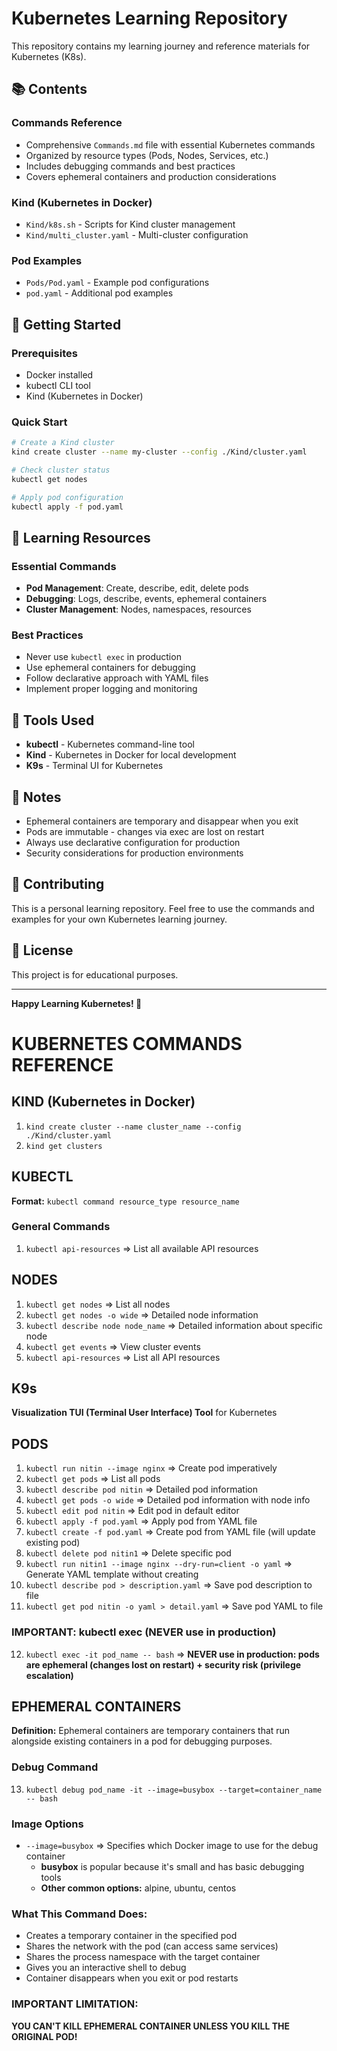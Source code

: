# Kubernetes Learning Repository

This repository contains my learning journey and reference materials for Kubernetes (K8s).

## 📚 Contents

### Commands Reference
- Comprehensive `Commands.md` file with essential Kubernetes commands
- Organized by resource types (Pods, Nodes, Services, etc.)
- Includes debugging commands and best practices
- Covers ephemeral containers and production considerations

### Kind (Kubernetes in Docker)
- `Kind/k8s.sh` - Scripts for Kind cluster management
- `Kind/multi_cluster.yaml` - Multi-cluster configuration

### Pod Examples
- `Pods/Pod.yaml` - Example pod configurations
- `pod.yaml` - Additional pod examples

## 🚀 Getting Started

### Prerequisites
- Docker installed
- kubectl CLI tool
- Kind (Kubernetes in Docker)

### Quick Start
```bash
# Create a Kind cluster
kind create cluster --name my-cluster --config ./Kind/cluster.yaml

# Check cluster status
kubectl get nodes

# Apply pod configuration
kubectl apply -f pod.yaml
```

## 📖 Learning Resources

### Essential Commands
- **Pod Management**: Create, describe, edit, delete pods
- **Debugging**: Logs, describe, events, ephemeral containers
- **Cluster Management**: Nodes, namespaces, resources

### Best Practices
- Never use `kubectl exec` in production
- Use ephemeral containers for debugging
- Follow declarative approach with YAML files
- Implement proper logging and monitoring

## 🔧 Tools Used

- **kubectl** - Kubernetes command-line tool
- **Kind** - Kubernetes in Docker for local development
- **K9s** - Terminal UI for Kubernetes

## 📝 Notes

- Ephemeral containers are temporary and disappear when you exit
- Pods are immutable - changes via exec are lost on restart
- Always use declarative configuration for production
- Security considerations for production environments

## 🤝 Contributing

This is a personal learning repository. Feel free to use the commands and examples for your own Kubernetes learning journey.

## 📄 License

This project is for educational purposes.

---

**Happy Learning Kubernetes! 🐳**

# KUBERNETES COMMANDS REFERENCE

## KIND (Kubernetes in Docker)
1. `kind create cluster --name cluster_name --config ./Kind/cluster.yaml`
2. `kind get clusters`

## KUBECTL
**Format:** `kubectl command resource_type resource_name`

### General Commands
1. `kubectl api-resources` => List all available API resources

## NODES
1. `kubectl get nodes` => List all nodes
2. `kubectl get nodes -o wide` => Detailed node information
3. `kubectl describe node node_name` => Detailed information about specific node
4. `kubectl get events` => View cluster events
5. `kubectl api-resources` => List all API resources

## K9s
**Visualization TUI (Terminal User Interface) Tool** for Kubernetes

## PODS
1. `kubectl run nitin --image nginx` => Create pod imperatively
2. `kubectl get pods` => List all pods
3. `kubectl describe pod nitin` => Detailed pod information
4. `kubectl get pods -o wide` => Detailed pod information with node info
5. `kubectl edit pod nitin` => Edit pod in default editor
6. `kubectl apply -f pod.yaml` => Apply pod from YAML file
7. `kubectl create -f pod.yaml` => Create pod from YAML file (will update existing pod)
8. `kubectl delete pod nitin1` => Delete specific pod
9. `kubectl run nitin1 --image nginx --dry-run=client -o yaml` => Generate YAML template without creating
10. `kubectl describe pod > description.yaml` => Save pod description to file
11. `kubectl get pod nitin -o yaml > detail.yaml` => Save pod YAML to file

### IMPORTANT: kubectl exec (NEVER use in production)
12. `kubectl exec -it pod_name -- bash` => **NEVER use in production: pods are ephemeral (changes lost on restart) + security risk (privilege escalation)**

## EPHEMERAL CONTAINERS
**Definition:** Ephemeral containers are temporary containers that run alongside existing containers in a pod for debugging purposes.

### Debug Command
13. `kubectl debug pod_name -it --image=busybox --target=container_name -- bash`

### Image Options
- `--image=busybox` => Specifies which Docker image to use for the debug container
  - **busybox** is popular because it's small and has basic debugging tools
  - **Other common options:** alpine, ubuntu, centos

### What This Command Does:
- Creates a temporary container in the specified pod
- Shares the network with the pod (can access same services)
- Shares the process namespace with the target container
- Gives you an interactive shell to debug
- Container disappears when you exit or pod restarts

### IMPORTANT LIMITATION:
**YOU CAN'T KILL EPHEMERAL CONTAINER UNLESS YOU KILL THE ORIGINAL POD!**








